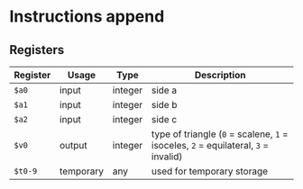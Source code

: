 # Instructions append

## Registers

| Register | Usage     | Type    | Description                                                                        |
| -------- | --------- | ------- | ---------------------------------------------------------------------------------- |
| `$a0`    | input     | integer | side a                                                                             |
| `$a1`    | input     | integer | side b                                                                             |
| `$a2`    | input     | integer | side c                                                                             |
| `$v0`    | output    | integer | type of triangle (`0` = scalene, `1` = isoceles, `2` = equilateral, `3` = invalid) |
| `$t0-9`  | temporary | any     | used for temporary storage                                                         |
